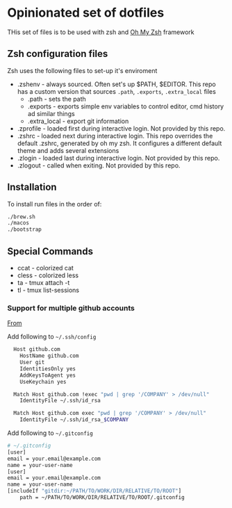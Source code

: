# Opinionated set of dotfiles

THis set of files is to be used with zsh and [Oh My Zsh](https://ohmyz.sh/) framework

## Zsh configuration files

Zsh uses the following files to set-up it's enviroment
* .zshenv - always sourced. Often set's up $PATH, $EDITOR. This repo has a custom version that sources `.path`, `.exports`, `.extra_local` files
  * .path - sets the path
  * .exports - exports simple env variables to control editor, cmd history ad similar things
  * .extra_local - export git information
* .zprofile - loaded first during interactive login. Not provided by this repo.
* .zshrc - loaded next during interactive login. This repo overrides the default .zshrc, generated by oh my zsh. It configures a different default theme and adds several extensions
* .zlogin - loaded last during interactive login. Not provided by this repo.
* .zlogout - called when exiting. Not provided by this repo.

## Installation

To install run files in the order of:

```zsh
./brew.sh
./macos
./bootstrap
```

## Special Commands

* ccat - colorized cat
* cless - colorized less
* ta - tmux attach -t
* tl - tmux list-sessions


### Support for multiple github accounts

[From](https://dev.to/sammm/setting-up-multiple-github-accounts-on-the-same-computer-without-having-to-change-the-repo-url-1007)

Add following to `~/.ssh/config`

```sh
  Host github.com
    HostName github.com
    User git
    IdentitiesOnly yes
    AddKeysToAgent yes
    UseKeychain yes

  Match Host github.com !exec "pwd | grep '/COMPANY' > /dev/null"
    IdentityFile ~/.ssh/id_rsa

  Match Host github.com exec "pwd | grep '/COMPANY' > /dev/null"
    IdentityFile ~/.ssh/id_rsa_$COMPANY
```

Add following to `~/.gitconfig`

```sh
# ~/.gitconfig
[user]
email = your.email@example.com
name = your-user-name
[user]
email = your.email@example.com
name = your-user-name
[includeIf "gitdir:~/PATH/TO/WORK/DIR/RELATIVE/TO/ROOT"]
    path = ~/PATH/TO/WORK/DIR/RELATIVE/TO/ROOT/.gitconfig
```
